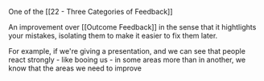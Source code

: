 One of the [[22 - Three Categories of Feedback]]

An improvement over [[Outcome Feedback]] in the sense that it hightlights your mistakes, isolating them to make it easier to fix them later.

For example, if we're giving a presentation, and we can see that people react strongly - like booing us - in some areas more than in another, we know that the areas we need to improve